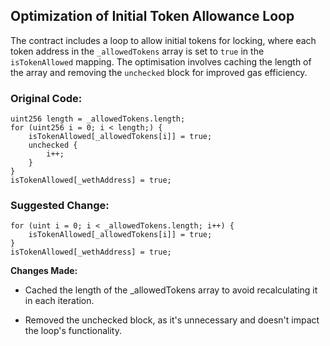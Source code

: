 ## Optimization of Initial Token Allowance Loop

The contract includes a loop to allow initial tokens for locking, where each token address in the `_allowedTokens` array is set to `true` in the `isTokenAllowed` mapping. The optimisation involves caching the length of the array and removing the `unchecked` block for improved gas efficiency.

### Original Code:

```
uint256 length = _allowedTokens.length;
for (uint256 i = 0; i < length;) {
    isTokenAllowed[_allowedTokens[i]] = true;
    unchecked {
        i++;
    }
}
isTokenAllowed[_wethAddress] = true;
```

### Suggested Change:
```
for (uint i = 0; i < _allowedTokens.length; i++) {
    isTokenAllowed[_allowedTokens[i]] = true;
}
isTokenAllowed[_wethAddress] = true;
```
**Changes Made:**

- Cached the length of the _allowedTokens array to avoid recalculating it in each iteration.

- Removed the unchecked block, as it's unnecessary and doesn't impact the loop's functionality.